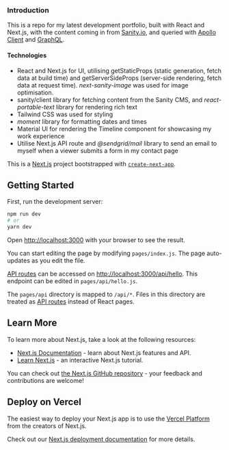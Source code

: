 ### Introduction

This is a repo for my latest development portfolio, built with React and Next.js, with the content coming in from [Sanity.io](https://www.sanity.io/), and queried with [Apollo Client](https://www.apollographql.com/) and [GraphQL](https://graphql.org/).

#### Technologies

- React and Next.js for UI, utilising getStaticProps (static generation, fetch data at build time) and getServerSideProps (server-side rendering, fetch data at request time). *next-sanity-image* was used for image optimisation.
- sanity/client library for fetching content from the Sanity CMS, and *react-portable-text* library for rendering rich text
- Tailwind CSS was used for styling
- *moment* library for formatting dates and times
- Material UI for rendering the Timeline component for showcasing my work experience
- Utilise Next.js API route and *@sendgrid/mail* library to send an email to myself when a viewer submits a form in my contact page

This is a [Next.js](https://nextjs.org/) project bootstrapped with [`create-next-app`](https://github.com/vercel/next.js/tree/canary/packages/create-next-app).

## Getting Started

First, run the development server:

```bash
npm run dev
# or
yarn dev
```

Open [http://localhost:3000](http://localhost:3000) with your browser to see the result.

You can start editing the page by modifying `pages/index.js`. The page auto-updates as you edit the file.

[API routes](https://nextjs.org/docs/api-routes/introduction) can be accessed on [http://localhost:3000/api/hello](http://localhost:3000/api/hello). This endpoint can be edited in `pages/api/hello.js`.

The `pages/api` directory is mapped to `/api/*`. Files in this directory are treated as [API routes](https://nextjs.org/docs/api-routes/introduction) instead of React pages.

## Learn More

To learn more about Next.js, take a look at the following resources:

- [Next.js Documentation](https://nextjs.org/docs) - learn about Next.js features and API.
- [Learn Next.js](https://nextjs.org/learn) - an interactive Next.js tutorial.

You can check out [the Next.js GitHub repository](https://github.com/vercel/next.js/) - your feedback and contributions are welcome!

## Deploy on Vercel

The easiest way to deploy your Next.js app is to use the [Vercel Platform](https://vercel.com/new?utm_medium=default-template&filter=next.js&utm_source=create-next-app&utm_campaign=create-next-app-readme) from the creators of Next.js.

Check out our [Next.js deployment documentation](https://nextjs.org/docs/deployment) for more details.
